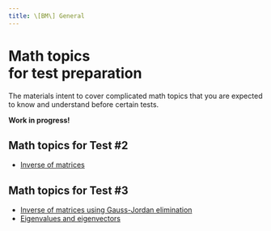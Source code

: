 ```yaml
---
title: \[BM\] General
---
```

# Math topics<br>for test preparation
The materials intent to cover complicated math topics that you are expected to know and understand before certain tests.

**Work in progress!**
## Math topics for Test #2
- [Inverse of matrices](/basicmath/inverse-mx.md)

## Math topics for Test #3
- [Inverse of matrices using Gauss-Jordan elimination](/basicmath/inverse-mx-gj.md)
- [Eigenvalues and eigenvectors](/basicmath/eigen.md)
